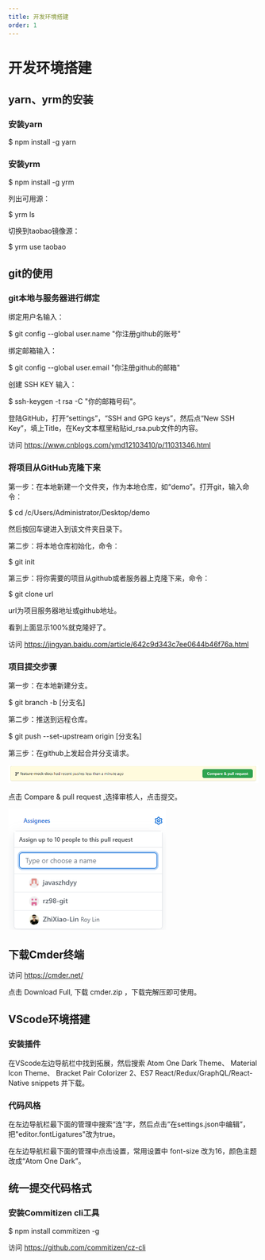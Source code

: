 ```yaml
---
title: 开发环境搭建
order: 1
---
```


# 开发环境搭建

## yarn、yrm的安装

### 安装yarn

$ npm install -g yarn

### 安装yrm

$ npm install -g yrm

列出可用源：

$ yrm ls

切换到taobao镜像源：

$ yrm use taobao

## git的使用

### git本地与服务器进行绑定

绑定用户名输入：

$ git config --global user.name "你注册github的账号" 

绑定邮箱输入：

$ git config --global user.email "你注册github的邮箱" 

创建 SSH KEY 输入： 

$ ssh-keygen -t rsa -C "你的邮箱号码"。

登陆GitHub，打开“settings”，“SSH and GPG keys”，然后点“New SSH Key”，填上Title，在Key文本框里粘贴id_rsa.pub文件的内容。

访问  https://www.cnblogs.com/ymd12103410/p/11031346.html

### 将项目从GitHub克隆下来

第一步：在本地新建一个文件夹，作为本地仓库，如“demo”。打开git，输入命令：

$ cd /c/Users/Administrator/Desktop/demo  

然后按回车键进入到该文件夹目录下。

第二步：将本地仓库初始化，命令：

$ git init 

第三步：将你需要的项目从github或者服务器上克隆下来，命令：

$ git clone url 

url为项目服务器地址或github地址。

看到上面显示100%就克隆好了。

访问  https://jingyan.baidu.com/article/642c9d343c7ee0644b46f76a.html

### 项目提交步骤

第一步：在本地新建分支。

$ git branch -b [分支名]

第二步：推送到远程仓库。

$ git push --set-upstream origin [分支名]

第三步：在github上发起合并分支请求。

![GitFlow](./pr.png)

点击 Compare & pull request ,选择审核人，点击提交。

![GitFlow](./person.png)

## 下载Cmder终端

访问 https://cmder.net/

点击 Download Full, 下载 cmder.zip ，下载完解压即可使用。

## VScode环境搭建

### 安装插件

在VScode左边导航栏中找到拓展，然后搜索 Atom One Dark Theme、 Material Icon Theme、 Bracket Pair Colorizer 2、ES7 React/Redux/GraphQL/React-Native snippets 并下载。

### 代码风格

在左边导航栏最下面的管理中搜索“连”字，然后点击“在settings.json中编辑”，把"editor.fontLigatures"改为true。

在左边导航栏最下面的管理中点击设置，常用设置中 font-size 改为16，颜色主题改成“Atom One Dark”。

## 统一提交代码格式

### 安装Commitizen cli工具

$ npm install commitizen -g

访问 https://github.com/commitizen/cz-cli

